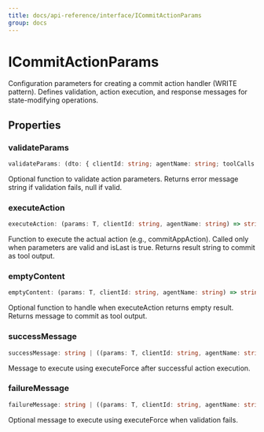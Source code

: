 ```yaml
---
title: docs/api-reference/interface/ICommitActionParams
group: docs
---
```


# ICommitActionParams

Configuration parameters for creating a commit action handler (WRITE pattern).
Defines validation, action execution, and response messages for state-modifying operations.

## Properties

### validateParams

```ts
validateParams: (dto: { clientId: string; agentName: string; toolCalls: IToolCall[]; params: T; }) => string | Promise<string>
```

Optional function to validate action parameters.
Returns error message string if validation fails, null if valid.

### executeAction

```ts
executeAction: (params: T, clientId: string, agentName: string) => string | Promise<string>
```

Function to execute the actual action (e.g., commitAppAction).
Called only when parameters are valid and isLast is true.
Returns result string to commit as tool output.

### emptyContent

```ts
emptyContent: (params: T, clientId: string, agentName: string) => string | Promise<string>
```

Optional function to handle when executeAction returns empty result.
Returns message to commit as tool output.

### successMessage

```ts
successMessage: string | ((params: T, clientId: string, agentName: string) => string | Promise<string>)
```

Message to execute using executeForce after successful action execution.

### failureMessage

```ts
failureMessage: string | ((params: T, clientId: string, agentName: string) => string | Promise<string>)
```

Optional message to execute using executeForce when validation fails.
